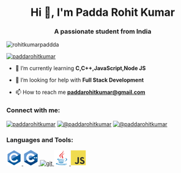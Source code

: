 <h1 align="center">Hi 👋, I'm Padda Rohit Kumar</h1>
<h3 align="center">A passionate student from India</h3>

<p align="left"> <img src="https://komarev.com/ghpvc/?username=rohitkumarpaddda&label=Profile%20views&color=0e75b6&style=flat" alt="rohitkumarpaddda" /> </p>

<p align="left"> <a href="https://twitter.com/paddarohitkumar" target="blank"><img src="https://img.shields.io/twitter/follow/paddarohitkumar?logo=twitter&style=for-the-badge" alt="paddarohitkumar" /></a> </p>


- 🌱 I’m currently learning **C,C++,JavaScript,Node JS**

- 🤝 I’m looking for help with **Full Stack Development**

- 📫 How to reach me **paddarohitkumar@gmail.com**

<h3 align="left">Connect with me:</h3>
<p align="left">
<a href="https://twitter.com/paddarohitkumar" target="blank"><img align="center" src="https://raw.githubusercontent.com/rahuldkjain/github-profile-readme-generator/master/src/images/icons/Social/twitter.svg" alt="paddarohitkumar" height="30" width="40" /></a>
<a href="https://fb.com/@paddarohitkumar" target="blank"><img align="center" src="https://raw.githubusercontent.com/rahuldkjain/github-profile-readme-generator/master/src/images/icons/Social/facebook.svg" alt="@paddarohitkumar" height="30" width="40" /></a>
<a href="https://instagram.com/@paddarohitkumar" target="blank"><img align="center" src="https://raw.githubusercontent.com/rahuldkjain/github-profile-readme-generator/master/src/images/icons/Social/instagram.svg" alt="@paddarohitkumar" height="30" width="40" /></a>
</p>

<h3 align="left">Languages and Tools:</h3>
<p align="left"> <a href="https://www.cprogramming.com/" target="_blank" rel="noreferrer"> <img src="https://raw.githubusercontent.com/devicons/devicon/master/icons/c/c-original.svg" alt="c" width="40" height="40"/> </a> <a href="https://www.w3schools.com/cpp/" target="_blank" rel="noreferrer"> <img src="https://raw.githubusercontent.com/devicons/devicon/master/icons/cplusplus/cplusplus-original.svg" alt="cplusplus" width="40" height="40"/> </a> <a href="https://git-scm.com/" target="_blank" rel="noreferrer"> <img src="https://www.vectorlogo.zone/logos/git-scm/git-scm-icon.svg" alt="git" width="40" height="40"/> </a> <a href="https://www.java.com" target="_blank" rel="noreferrer"> <img src="https://raw.githubusercontent.com/devicons/devicon/master/icons/java/java-original.svg" alt="java" width="40" height="40"/> </a> <a href="https://developer.mozilla.org/en-US/docs/Web/JavaScript" target="_blank" rel="noreferrer"> <img src="https://raw.githubusercontent.com/devicons/devicon/master/icons/javascript/javascript-original.svg" alt="javascript" width="40" height="40"/> </a> </p>
